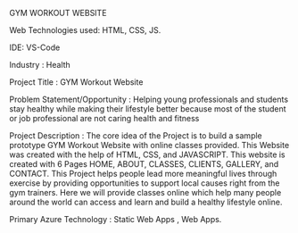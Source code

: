 GYM WORKOUT WEBSITE

Web Technologies used: HTML, CSS, JS.

IDE: VS-Code

Industry : Health

Project Title : GYM Workout Website

Problem Statement/Opportunity : Helping young professionals and students stay healthy while making their lifestyle better because most of the student or job professional are not caring health and fitness

Project Description :
The core idea of the Project is to build a sample prototype GYM Workout Website with online classes provided. This Website was created with the help of HTML, CSS, and JAVASCRIPT. This website is created with 6 Pages HOME, ABOUT, CLASSES, CLIENTS, GALLERY, and CONTACT. This Project helps people lead more meaningful lives through exercise by providing opportunities to support local causes right from the gym trainers.
Here we will provide classes online which help many people around the world can access and learn and build a healthy lifestyle online.

Primary Azure Technology : Static Web Apps , Web Apps.

